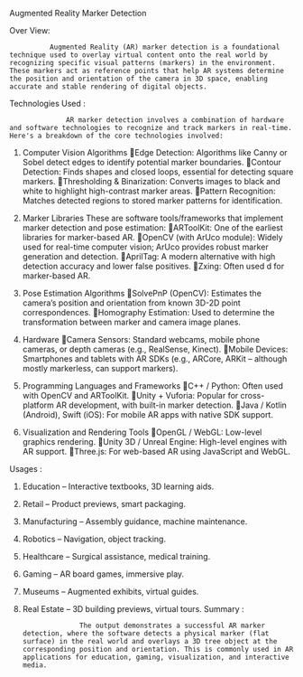 Augmented Reality Marker Detection


Over View:
           
              Augmented Reality (AR) marker detection is a foundational technique used to overlay virtual content onto the real world by recognizing specific visual patterns (markers) in the environment. These markers act as reference points that help AR systems determine the position and orientation of the camera in 3D space, enabling accurate and stable rendering of digital objects.

Technologies Used :
 
                  AR marker detection involves a combination of hardware and software technologies to recognize and track markers in real-time. Here's a breakdown of the core technologies involved:

1. Computer Vision Algorithms
Edge Detection: Algorithms like Canny or Sobel detect edges to identify potential marker boundaries.
Contour Detection: Finds shapes and closed loops, essential for detecting square markers.
Thresholding & Binarization: Converts images to black and white to highlight high-contrast marker areas.
Pattern Recognition: Matches detected regions to stored marker patterns for identification.

2. Marker Libraries
                 These are software tools/frameworks that implement marker detection and pose estimation:
ARToolKit: One of the earliest libraries for marker-based AR.
OpenCV (with ArUco module): Widely used for real-time computer vision; ArUco provides robust marker generation and detection.
AprilTag: A modern alternative with high detection accuracy and lower false positives.
Zxing: Often used d for marker-based AR.

3. Pose Estimation Algorithms
SolvePnP (OpenCV): Estimates the camera’s position and orientation from known 3D-2D point correspondences.
Homography Estimation: Used to determine the transformation between marker and camera image planes.

4. Hardware
Camera Sensors: Standard webcams, mobile phone cameras, or depth cameras (e.g., RealSense, Kinect).
Mobile Devices: Smartphones and tablets with AR SDKs (e.g., ARCore, ARKit – although mostly markerless, can support markers).

5. Programming Languages and Frameworks
C++ / Python: Often used with OpenCV and ARToolKit.
Unity + Vuforia: Popular for cross-platform AR development, with built-in marker detection.
Java / Kotlin (Android), Swift (iOS): For mobile AR apps with native SDK support.

6. Visualization and Rendering Tools
OpenGL / WebGL: Low-level graphics rendering.
Unity 3D / Unreal Engine: High-level engines with AR support.
Three.js: For web-based AR using JavaScript and WebGL.


Usages :

1.  Education – Interactive textbooks, 3D learning aids.
2. Retail – Product previews, smart packaging.
3. Manufacturing – Assembly guidance, machine maintenance.
4. Robotics – Navigation, object tracking.
5. Healthcare – Surgical assistance, medical training.
6. Gaming – AR board games, immersive play.
7. Museums – Augmented exhibits, virtual guides.
8. Real Estate – 3D building previews, virtual tours.
Summary :

                     The output demonstrates a successful AR marker detection, where the software detects a physical marker (flat surface) in the real world and overlays a 3D tree object at the corresponding position and orientation. This is commonly used in AR applications for education, gaming, visualization, and interactive media.
